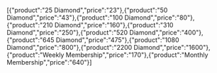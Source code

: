 [{"product":"25 Diamond","price":"23"},{"product":"50 Diamond","price":"43"},{"product":"100 Diamond","price":"80"},{"product":"210 Diamond","price":"160"},{"product":"310 Diamond","price":"250"},{"product":"520 Diamond","price":"400"},{"product":"645 Diamond","price":"475"},{"product":"1080 Diamond","price":"800"},{"product":"2200 Diamond","price":"1600"},{"product":"Weekly Membership","price":"170"},{"product":"Monthly Membership","price":"640"}]

